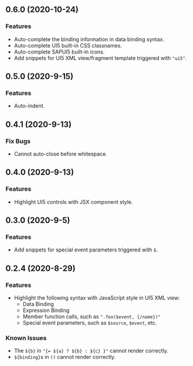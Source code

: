 ## 0.6.0 (2020-10-24)

### Features

- Auto-complete the binding information in data binding syntax.
- Auto-complete UI5 built-in CSS classnames.
- Auto-complete SAPUI5 built-in icons.
- Add snippets for UI5 XML view/fragment template triggered with `"ui5"`.

## 0.5.0 (2020-9-15)

### Features

- Auto-indent.

## 0.4.1 (2020-9-13)

### Fix Bugs

- Cannot auto-close before whitespace.

## 0.4.0 (2020-9-13)

### Features

- Highlight UI5 controls with JSX component style.

## 0.3.0 (2020-9-5)

### Features

- Add snippets for special event parameters triggered with `$`.

## 0.2.4 (2020-8-29)

### Features

- Highlight the following syntax with JavaScript style in UI5 XML view:
  + Data Binding
  + Expression Binding
  + Member function calls, such as `".foo($event, {/name})"`
  + Special event parameters, such as `$source`, `$event`, etc.

### Known Issues

- The `${b}` in `"{= ${a} ? ${b} : ${c} }"` cannot render correctly.
- `${binding}`s in `()` cannot render correctly.
